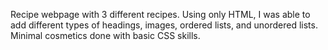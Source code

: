Recipe webpage with 3 different recipes. Using only HTML, I 
was able to add different types of headings, images, ordered lists, and unordered lists. 
Minimal cosmetics done with basic CSS skills.
